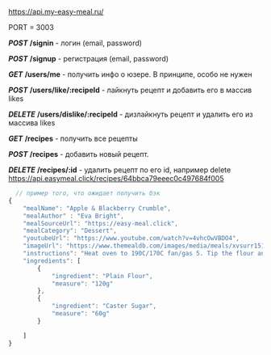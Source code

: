 https://api.my-easy-meal.ru/

PORT = 3003

**_POST_** **/signin** - логин (email, password)

**_POST_** **/signup** - регистрация (email, password)

**_GET_** **/users/me** - получить инфо о юзере. В принципе, особо не нужен

**_POST_** **/users/like/:recipeId** - лайкнуть рецепт и добавить его в массив likes

**_DELETE_** **/users/dislike/:recipeId** - дизлайкнуть рецепт и удалить его из массива likes

**_GET_** **/recipes** - получить все рецепты

**_POST_** **/recipes** - добавить новый рецепт.

**_DELETE_** **/recipes/:id** - удалить рецепт по его id, например delete https://api.easymeal.click/recipes/64bbca79eeec0c497684f005

```js
  // пример того, что ожидает получить бэк
{
    "mealName": "Apple & Blackberry Crumble",
    "mealAuthor" : "Eva Bright",
    "mealSourceUrl": "https://easy-meal.click",
    "mealCategory": "Dessert",
    "youtubeUrl": "https://www.youtube.com/watch?v=4vhcOwVBDO4",
    "imageUrl": "https://www.themealdb.com/images/media/meals/xvsurr1511719182.jpg",
    "instructions": "Heat oven to 190C/170C fan/gas 5. Tip the flour and sugar into a large bowl. Add the butter, then rub into the flour using your fingertips to make a light breadcrumb texture. Do not overwork it or the crumble will become heavy. Sprinkle the mixture evenly over a baking sheet and bake for 15 mins or until lightly coloured.\r\nMeanwhile, for the compote, peel, core and cut the apples into 2cm dice. Put the butter and sugar in a medium saucepan and melt together over a medium heat. Cook for 3 mins until the mixture turns to a light caramel. Stir in the apples and cook for 3 mins. Add the blackberries and cinnamon, and cook for 3 mins more. Cover, remove from the heat, then leave for 2-3 mins to continue cooking in the warmth of the pan.\r\nTo serve, spoon the warm fruit into an ovenproof gratin dish, top with the crumble mix, then reheat in the oven for 5-10 mins. Serve with vanilla ice cream.",
    "ingredients": [
        {
            "ingredient": "Plain Flour",
            "measure": "120g"
        },
        {
            "ingredient": "Caster Sugar",
            "measure": "60g"
        }

    ]
}
```
